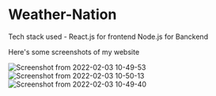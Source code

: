 # Weather-Nation

Tech stack used -   React.js for frontend
                    Node.js for Banckend
                    
Here's some  screenshots of  my website 


![Screenshot from 2022-02-03 10-49-53](https://user-images.githubusercontent.com/55103003/152287380-95053bc1-46de-4974-8fce-6dc6e3f5ca62.png)
![Screenshot from 2022-02-03 10-50-13](https://user-images.githubusercontent.com/55103003/152287386-e70bbc4a-6967-40d6-995d-a4e7ae89bf5a.png)
![Screenshot from 2022-02-03 10-49-40](https://user-images.githubusercontent.com/55103003/152287369-84ea5ea8-c0a7-49be-a053-9c2ab81caf7e.png)
